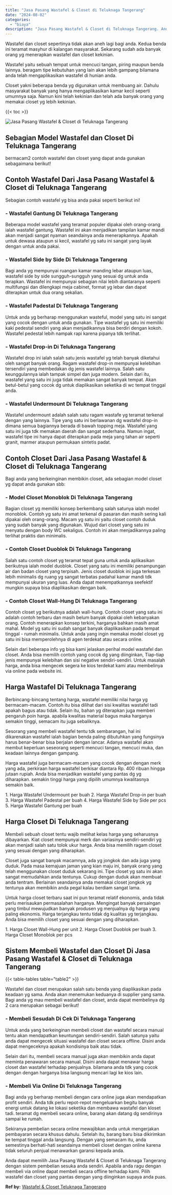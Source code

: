 ```yaml
---
title: "Jasa Pasang Wastafel & Closet di Teluknaga Tangerang"
date: "2024-08-02"
categories: 
  - "biaya"
description: "Jasa Pasang Wastafel & Closet di Teluknaga Tangerang. Anda dapat memilih Jasa Pasang Wastafel & Closet di Teluknaga Tangerang dengan sistem pembelian sesuka..."
---
```


Wastafel dan closet sepertinya tidak akan aneh lagi bagi anda. Kedua benda ini teramat masyhur di kalangan masyarakat. Sekarang sudah ada banyak orang yg menerapkan wastafel dan closet kekinian.

Wastafel yaitu sebuah tempat untuk mencuci tangan, piring maupun benda lainnya. beragam tipe kebutuhan yang lain akan lebih gampang bilamana anda telah mengaplikasikan wastafel di hunian anda.

Closet yakni beberapa benda yg digunakan untuk membuang air. Dahulu masyarakat banyak yang hanya mengaplikasikan kamar kecil seperti umumnya saja. Namun kini telah kekinian dan telah ada banyak orang yang memakai closet yg lebih kekinian.

{{< toc >}}

![Jasa Pasang Wastafel & Closet di Teluknaga Tangerang](/images/wastafel-closet-murah46.png)

## Sebagian Model Wastafel dan Closet Di Teluknaga Tangerang

bermacam2 contoh wastafel dan closet yang dapat anda gunakan sebagaimana berikut!

## Contoh Wastafel Dari Jasa Pasang Wastafel & Closet di Teluknaga Tangerang

Sebagian contoh wastafel yg bisa anda pakai seperti berikut ini!

### \- Wastafel Gantung Di Teluknaga Tangerang

Beberapa model wastafel yang teramat populer dipakai oleh orang-orang ialah wastafel gantung. Wastafel ini akan menjadikan tampilan kamar mandi akan menjadi sangat nyaman seandainya anda menerapkannya. Apakah untuk dewasa ataupun si kecil, wastafel yg satu ini sangat yang layak dengan untuk anda pakai.

### \- Wastafel Side by Side Di Teluknaga Tangerang

Bagi anda yg mempunyai ruangan kamar manding lebar ataupun luas, wastafel side by side sungguh-sungguh yang sesuai dg untuk anda terapkan. Wastafel ini mempunyai sebagian nilai lebih diantaranya seperti multifungsi dan dilengkapi meja cabinet, format yg lebar dan dapat diterapkan untuk dua orang sekalian.

### \- Wastafel Padestal Di Teluknaga Tangerang

Untuk anda yg berharap menggunakan wasteful, model yang satu ini sangat yang cocok dengan untuk anda gunakan. Tipe wastafel yg satu ini memiliki kaki pedestal sendiri yang akan menjadikannya bisa berdiri dengan kokoh. Wastafel pedestal lebih nampak rapi karena pipanya tdk terlihat.

### \- Wastafel Drop-in Di Teluknaga Tangerang

Wastafel drop ini ialah salah satu jenis wastafel yg telah banyak diketahui oleh sangat banyak orang. Ragam wastafel drop-in mempunyai kelebihan tersendiri yang membedakan dg jenis wastafel lainnya. Salah satu keunggulannya ialah tampak simpel dan juga modern. Selain dari itu, wastafel yang satu ini juga tidak memakan sangat banyak tempat. Akan betul-betul yang cocok dg untuk diaplikasikan seketika di wc tempat tinggal anda.

### \- Wastafel Undermount Di Teluknaga Tangerang

Wastafel undermount adalah salah satu ragam wastafe yg teramat terkenal dengan yang lainnya. Tipe yang satu ini berlawanan dg wastafel drop-in dimana semua bagiannya berada di bawah topping meja. Wastafel yang satu ini juga tdk memakan daerah dan sangat sederhana. Namun ingat, wastafel tipe ini hanya dapat diterapkan pada meja yang tahan air seperti granit, marmer ataupun permukaan sintetis padat.

## Contoh Closet Dari Jasa Pasang Wastafel & Closet di Teluknaga Tangerang

Bagi anda yang berkeinginan membikin closet, ada sebagian model closet yg dapat anda gunakan sbb:

### \- Model Closet Monoblok Di Teluknaga Tangerang

Bagian closet yg memiliki konsep berkembang salah satunya ialah model monoblok. Contoh yg satu ini amat terkenal di pasaran dan masih sering kali dipakai oleh orang-orang. Macam yg satu ini yaitu closet contoh duduk yang sudah banyak yang digunakan. Wujud dari closet yang satu ini menyatu dengan body WC sekaligus. Contoh ini akan menjadikannya paling terlihat praktis dan minimalis.

### \- Contoh Closet Duoblok Di Teluknaga Tangerang

Salah satu contoh closet yg teramat tepat guna untuk anda aplikasikan berikutnya ialah model duoblok. Closet yang satu ini memiliki penampungan air dan badan closet yang terpisah. Jenis closet duoblok ini juga terkesan lebih minimalis dg ruang yg sangat terbatas padahal kamar mandi tdk mempunyai ukuran yang luas. Anda dapat menempatkannya seefektif mungkin supaya bisa diaplikasikan dengan baik.

### \- Contoh Closet Wall-Hung Di Teluknaga Tangerang

Contoh closet yg berikutnya adalah wall-hung. Contoh closet yang satu ini adalah contoh terbaru dan masih belum banyak dipakai oleh kebanyakan orang. Contoh menerapkan konsep terkini, harganya bahkan masih amat mahal. Model yg satu ini sudah sangat banyak diaplikasikan pada tempat tinggal - rumah minimalis. Untuk anda yang ingin memakai model closet yg satu ini bisa memperolehnya di agen terdekat atau secara online.

Selain dari beberapa info yg bisa kami jelaskan perihal model wastafel dan closet. Anda bisa memilih contoh yang cocok dg yang diinginkan, Tiap-tiap jenis mempunyai kelebihan dan sisi negative sendiri-sendiri. Untuk masalah harga, anda bisa mengecek segera ke kios terdekat kami atau membelinya via online pada website ini.

## Harga Wastafel Di Teluknaga Tangerang

Berbincang-bincang tentang harga, wastafel memiliki nilai harga yg bermacam-macam. Contoh itu bisa dilihat dari sisi kwalitas wastafel tadi apakah bagus atau tidak. Selain itu, bahan yg diterapkan juga memberi pengaruh poin harga. apabila kwalitas material bagus maka harganya semakin tinggi, semacam itu juga sebaliknya.

Sesorang yang membeli wastafel tentu tdk sembarangan, hal ini dikarenakan wastafel ialah bagian benda paling dibutuhkan yang fungsinya harus benar-benar bisa berjalan dengan lancar. Adanya wastafel akan membut keperluan seseorang seperti mencuci tangan, mencuci muka, dan keadaan lainnya dengan gampang.

Harga wastafel juga bermacam-macam yang cocok dengan dengan merk yang ada, perkiraan harga wastafel berkisar diantara Rp. 400 ribuan hingga jutaan rupiah. Anda bisa menjadikan wastafel yang pantas dg yg diharapkan. semakin tinggi harga yang dipilih umumnya kwalitasnya semakin baik.

1\. Harga Wastafel Undermount per buah 2. Harga Wastafel Drop-in per buah 3. Harga Wastafel Padestal per buah 4. Harga Wastafel Side by Side per pcs 5. Harga Wastafel Gantung per buah

## Harga Closet Di Teluknaga Tangerang

Membeli sebuah closet tentu wajib melihat kelas harga yang seharusnya dibayarkan. Kiat closet mempunyai merk dan variasinya sendiri-sendiri yg akan menjadi salah satu tolok ukur harga. Anda bisa memilih ragam closet yang sesuai dengan yang diharapkan.

Closet juga sangat banyak macamnya, ada yg jongkok dan ada juga yang duduk. Pada masa kemajuan jaman yang kian maju ini, banyak orang yang telah menggunakan closet duduk sekarang ini. Tipe closet yg satu ini akan sangat memudahkan anda tentunya. Cukup dengan duduk akan membuat anda tentram. Berlainan seandainya anda memakai closet jongkok yg tentunya akan membikin anda pegal kalau berdiam sangat lama.

Untuk harga closet terbaru saat ini pun teramat relatif ekonomis, anda tidak perlu merisaukan permasalahan harganya. Mengingat banyak persaingan yang timbul mewujudkan banyak produsen yg menjualnya dg harga yang paling ekonomis. Harga terjangkau tentu tidak dg kualitas yg terjangkau. Anda bisa memilih closet yang sesuai dengan yang diharapkan.

1\. Harga Closet Wall-Hung per unit 2. Harga Closet Duoblok per buah 3. Harga Closet Monoblok per pcs

## Sistem Membeli Wastafel dan Closet Di Jasa Pasang Wastafel & Closet di Teluknaga Tangerang

{{< table-tables table="table2" >}}

Wastafel dan closet merupakan salah satu benda yang diaplikasikan pada keadaan yg sama. Anda akan menemukan keduanya di supplier yang sama. Bagi anda yg mau membeli wastafel dan closet, anda dapat membelinya dg 2 cara merupakan sebagai berikut!

### \- Membeli Sesudah Di Cek Di Teluknaga Tangerang

Untuk anda yang berkeinginan membeli closet dan wastafel secara manual tentu akan mendapatkan keuntungan sendiri-sendiri. Salah satunya yaitu anda dapat mengecek situasi wastafel dan closet secara offline. Disini anda dapat mengeceknya apakah kondisinya baik atau tidak.

Selain dari itu, membeli secara manual juga akan membikin anda dapat meminta penawaran secara manual. Disini anda dapat menawar harga closet dan wastafel terhadap penjualnya. bilamana anda tdk yang cocok dengan dengan harganya bisa langsung mencari lagi ke kios lain.

### \- Membeli Via Online Di Teluknaga Tangerang

Bagi anda yg berharap membeli dengan cara online juga akan mendapatkan profit sendiri. Anda tdk perlu repot-repot mengeluarkan begitu banyak energi untuk datang ke lokasi seketika dan membawa wastafel dan kloset tadi. teramat dg membeli secara online, barang akan datang dg sendirinya sampai ke rumah.

Sekiranya pembelian secara online mewajibkan anda untuk mengerjakan pembayaran secara khusus dahulu. Setelah itu, barang baru bisa dikirimkan ke tempat tinggal anda langsung. Dengan yang semacam itu, anda semestinya berhati-hati seandainya membeli closet dengan online karena tidak seluruh penjual menawarkan garansi kepada anda.

Anda dapat memilih Jasa Pasang Wastafel & Closet di Teluknaga Tangerang dengan sistem pembelian sesuka anda sendiri. Apabila anda ragu dengan membeli via online dapat membeli secara offline terhadap kami. Pilih wastafel dan closet yang pantas dengan yang diinginkan supaya anda puas.

**Ref by:** [Wastafel & Closet Teluknaga Tangerang](https://id.wikipedia.org/wiki/Wastafel)
